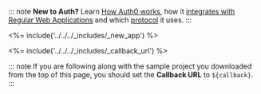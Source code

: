 ::: note
**New to Auth?** Learn [How Auth0 works](/overview), how it [integrates with Regular Web Applications](/architecture-scenarios/application/web-app-sso) and which [protocol](/application-auth/current/server-side-web) it uses.
:::

<%= include('../../../_includes/_new_app') %>

<%= include('../../../_includes/_callback_url') %>

::: note
If you are following along with the sample project you downloaded from the top of this page, you should set the **Callback URL** to `${callback}`.
:::
